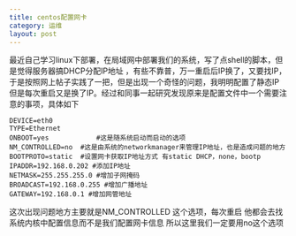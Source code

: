 ```yaml
---
title: centos配置网卡
category: 运维
layout: post
---
```


最近自己学习linux下部署，在局域网中部署我们的系统，写了点shell的脚本，但是觉得服务器搞DHCP分配IP地址 ，有些不靠普，万一重启后IP换了，又要找IP，于是按照网上帖子实践了一把，但是出现一个奇怪的问题，我明明配置了静态IP 但是每次重启又是换了IP。经过和同事一起研究发现原来是配置文件中一个需要注意的事项，具体如下

    DEVICE=eth0
    TYPE=Ethernet
    ONBOOT=yes            #这是随系统启动而启动的选项
    NM_CONTROLLED=no  #这是由系统的networkmanager来管理IP地址，也是造成问题的地方
    BOOTPROTO=static  #设置网卡获取IP地址方式 有static DHCP，none，bootp
    IPADDR=192.168.0.202 #添加IP地址
    NETMASK=255.255.255.0 #增加子网掩码
    BROADCAST=192.168.0.255 #增加广播地址
    GATEWAY=192.168.0.1 #增加网管地址
这次出现问题地方主要就是NM_CONTROLLED 这个选项，每次重启 他都会去找系统内核中配置信息而不是我们配置网卡信息 所以这里我们一定要用no这个选项